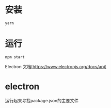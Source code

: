 # 安装
```
yarn

```
# 运行
```
npm start

```
Electron 文档[https://www.electronjs.org/docs/api]

# electron

运行起来寻找package.json的主要文件
